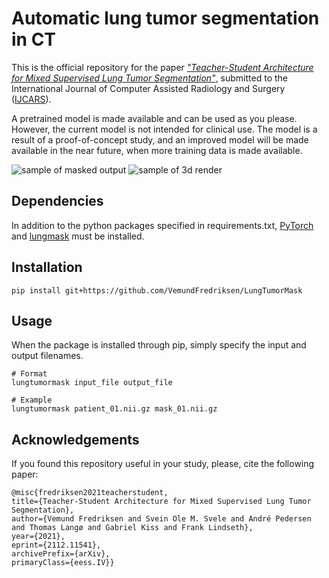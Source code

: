 # Automatic lung tumor segmentation in CT
This is the official repository for the paper [_"Teacher-Student Architecture for Mixed Supervised Lung Tumor Segmentation"_](https://arxiv.org/abs/2112.11541), submitted to the International Journal of Computer Assisted Radiology and Surgery ([IJCARS](https://www.springer.com/journal/11548)).

A pretrained model is made available and can be used as you please. However, the current model is not intended for clinical use. The model is a result of a proof-of-concept study, and an improved model will be made available in the near future, when more training data is made available.

![sample of masked output](https://github.com/VemundFredriksen/LungTumorMask/releases/download/0.0.1/sample_images.png "Sample output of two different tumors")
![sample of 3d render](https://github.com/VemundFredriksen/LungTumorMask/releases/download/0.0.1/sample_renders.png "3D render of two masked outputs")

## Dependencies
In addition to the python packages specified in requirements.txt, [PyTorch](https://pytorch.org/get-started/locally/) and [lungmask](https://github.com/JoHof/lungmask) must be installed.

## Installation
```
pip install git+https://github.com/VemundFredriksen/LungTumorMask
```

## Usage
When the package is installed through pip, simply specify the input and output filenames.
```
# Format
lungtumormask input_file output_file

# Example
lungtumormask patient_01.nii.gz mask_01.nii.gz
```

## Acknowledgements
If you found this repository useful in your study, please, cite the following paper:
```
@misc{fredriksen2021teacherstudent,
title={Teacher-Student Architecture for Mixed Supervised Lung Tumor Segmentation}, 
author={Vemund Fredriksen and Svein Ole M. Svele and André Pedersen and Thomas Langø and Gabriel Kiss and Frank Lindseth},
year={2021},
eprint={2112.11541},
archivePrefix={arXiv},
primaryClass={eess.IV}}
```
